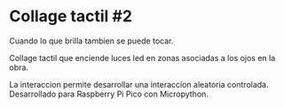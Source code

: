 # Collage tactil #2
Cuando lo que brilla tambien se puede tocar.

Collage tactil que enciende luces led en zonas asociadas a los ojos en la obra.

La interaccion permite desarrollar una interaccion aleatoria controlada.
Desarrollado para Raspberry Pi Pico con Micropython.
